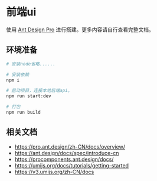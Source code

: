 # 前端ui

使用 [Ant Design Pro](https://pro.ant.design) 进行搭建。更多内容请自行查看完整文档。

## 环境准备

```bash
# 安装node省略......

# 安装依赖
npm i

# 启动项目，连接本地后端api。
npm run start:dev

# 打包
npm run build
```

## 相关文档

* https://pro.ant.design/zh-CN/docs/overview/
* https://ant.design/docs/spec/introduce-cn
* https://procomponents.ant.design/docs/
* https://umijs.org/docs/tutorials/getting-started
* https://v3.umijs.org/zh-CN/docs
